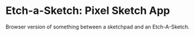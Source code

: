 # Etch-a-Sketch: Pixel Sketch App
Browser version of something between a sketchpad and an Etch-A-Sketch.
